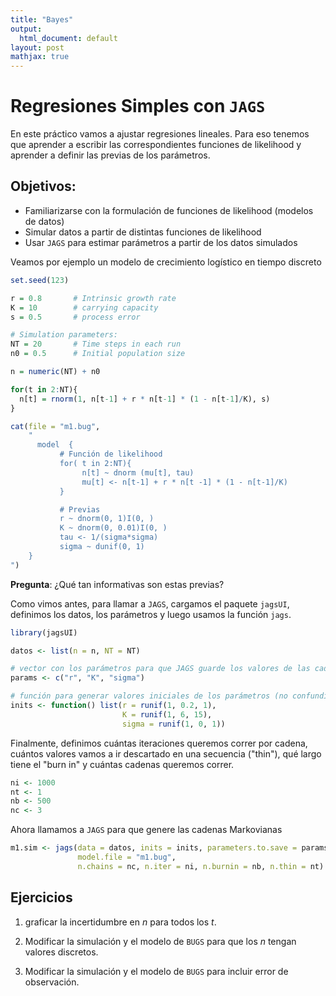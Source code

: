 ```yaml
---
title: "Bayes"
output:
  html_document: default
layout: post
mathjax: true
---
```


# Regresiones Simples con `JAGS`

En este práctico vamos a ajustar regresiones lineales. Para eso tenemos que aprender a escribir las correspondientes funciones de likelihood y aprender a definir las previas de los parámetros. 

## Objetivos:

- Familiarizarse con la formulación de funciones de likelihood (modelos de datos)
- Simular datos a partir de distintas funciones de likelihood
- Usar `JAGS` para estimar parámetros a partir de los datos simulados

Veamos por ejemplo un modelo de crecimiento logístico en tiempo discreto

```R
set.seed(123)

r = 0.8       # Intrinsic growth rate
K = 10        # carrying capacity
s = 0.5       # process error

# Simulation parameters:
NT = 20       # Time steps in each run
n0 = 0.5      # Initial population size

n = numeric(NT) + n0   

for(t in 2:NT){      
  n[t] = rnorm(1, n[t-1] + r * n[t-1] * (1 - n[t-1]/K), s)
}
```


```R
cat(file = "m1.bug",
    "
      model  {
           # Función de likelihood
           for( t in 2:NT){
                n[t] ~ dnorm (mu[t], tau) 
                mu[t] <- n[t-1] + r * n[t -1] * (1 - n[t-1]/K)
           }

           # Previas
           r ~ dnorm(0, 1)I(0, ) 
           K ~ dnorm(0, 0.01)I(0, )
           tau <- 1/(sigma*sigma) 
           sigma ~ dunif(0, 1)
    }
")
```

**Pregunta**: ¿Qué tan informativas son estas previas?   

Como vimos antes, para llamar a `JAGS`, cargamos el paquete `jagsUI`, definimos los datos, los parámetros y luego usamos la función `jags`. 

```R
library(jagsUI)

datos <- list(n = n, NT = NT)

# vector con los parámetros para que JAGS guarde los valores de las cadenas Markovianas
params <- c("r", "K", "sigma")

# función para generar valores iniciales de los parámetros (no confundir con las previas!)
inits <- function() list(r = runif(1, 0.2, 1), 
                         K = runif(1, 6, 15), 
                         sigma = runif(1, 0, 1))
```

Finalmente, definimos cuántas iteraciones queremos correr por cadena, cuántos valores vamos a ir descartado en una secuencia ("thin"), qué largo tiene el "burn in" y cuántas cadenas queremos correr.

```R
ni <- 1000  
nt <- 1     
nb <- 500   
nc <- 3     
```

Ahora llamamos a `JAGS` para que genere las cadenas Markovianas

```R
m1.sim <- jags(data = datos, inits = inits, parameters.to.save = params, 
               model.file = "m1.bug", 
               n.chains = nc, n.iter = ni, n.burnin = nb, n.thin = nt)

```


## Ejercicios

1. graficar la incertidumbre en $n$ para todos los $t$.

2. Modificar la simulación y el modelo de `BUGS` para que los $n$ tengan valores discretos.

2. Modificar la simulación y el modelo de `BUGS` para incluir error de observación.
